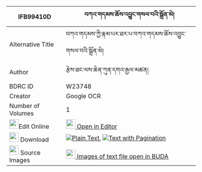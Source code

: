 |IFB99410D|བཀའ་གདམས་ཆོས་འབྱུང་གསལ་བའི་སྒྲོན་མེ། 
| --- | --- 
|Alternative Title |བཀའ་གདམས་ཀྱི་རྣམ་པར་ཐར་པ་བཀའ་གདམས་ཆོས་འབྱུང་གསལ་བའི་སྒྲོན་མེ།
|Author| རྩེས་ཐང་ལས་ཆེན་ཀུན་དགའ་རྒྱལ་མཚན།
|BDRC ID | W23748
|Creator | Google OCR
|Number of Volumes| 1
|<img width="25" src="https://img.icons8.com/color/25/000000/edit-property.png">Edit Online| [<img width="25" src="https://avatars.githubusercontent.com/u/45091458?s=200&v=4"> Open in Editor](http://editor.openpecha.org/IFB99410D)
|<img width="25" src="https://img.icons8.com/fluent/48/000000/download-2.png"/>  Download | [![](https://img.icons8.com/color/20/000000/txt.png)Plain Text](https://github.com/Openpecha/IFB99410D/releases/download/v1/ka_dam_chojung_salwa_i_dronme_plain_IFB99410D.zip), [![](https://img.icons8.com/color/20/000000/txt.png)Text with Pagination](https://github.com/Openpecha/IFB99410D/releases/download/v1/ka_dam_chojung_salwa_i_dronme_pages_IFB99410D.zip)
|<img width="25" src="https://img.icons8.com/plasticine/100/000000/pictures-folder.png"/>  Source Images | [<img width="25" src="https://library.bdrc.io/icons/BUDA-small.svg"> Images of text file open in BUDA](https://library.bdrc.io/show/bdr:W23748)